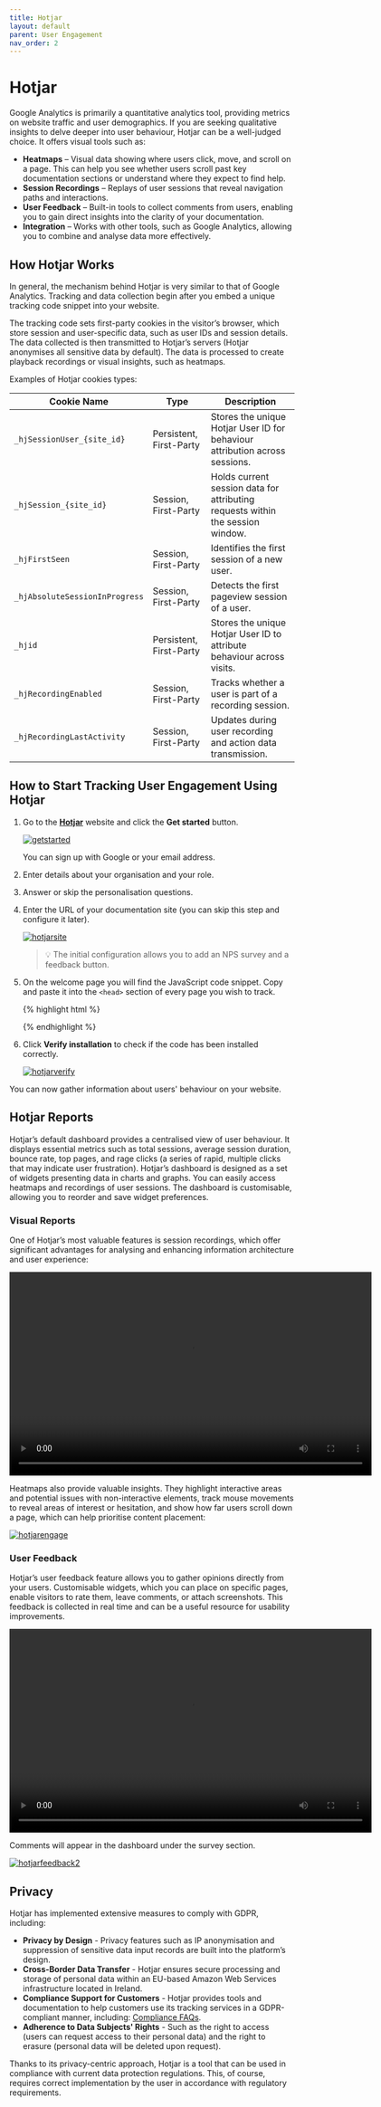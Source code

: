 ```yaml
---
title: Hotjar
layout: default
parent: User Engagement
nav_order: 2
---
```


# Hotjar

Google Analytics is primarily a quantitative analytics tool, providing metrics on website traffic and user demographics. If you are seeking qualitative insights to delve deeper into user behaviour, Hotjar can be a well-judged choice. It offers visual tools such as:

* **Heatmaps** – Visual data showing where users click, move, and scroll on a page. This can help you see whether users scroll past key documentation sections or understand where they expect to find help.
* **Session Recordings** – Replays of user sessions that reveal navigation paths and interactions.
* **User Feedback** – Built-in tools to collect comments from users, enabling you to gain direct insights into the clarity of your documentation.
* **Integration** – Works with other tools, such as Google Analytics, allowing you to combine and analyse data more effectively.

## How Hotjar Works

In general, the mechanism behind Hotjar is very similar to that of Google Analytics. Tracking and data collection begin after you embed a unique tracking code snippet into your website.

The tracking code sets first-party cookies in the visitor’s browser, which store session and user-specific data, such as user IDs and session details. The data collected is then transmitted to Hotjar’s servers (Hotjar anonymises all sensitive data by default). The data is processed to create playback recordings or visual insights, such as heatmaps.

Examples of Hotjar cookies types:

| **Cookie Name** | **Type** | **Description**|                                                              
|--------------|-------------|-------------|
| `_hjSessionUser_{site_id}` | Persistent, First-Party | Stores the unique Hotjar User ID for behaviour attribution across sessions.|
| `_hjSession_{site_id}` | Session, First-Party | Holds current session data for attributing requests within the session window.|
| `_hjFirstSeen` | Session, First-Party | Identifies the first session of a new user.|
| `_hjAbsoluteSessionInProgress` | Session, First-Party |Detects the first pageview session of a user.|
| `_hjid` | Persistent, First-Party | Stores the unique Hotjar User ID to attribute behaviour across visits.|
| `_hjRecordingEnabled` | Session, First-Party | Tracks whether a user is part of a recording session.|
| `_hjRecordingLastActivity`| Session, First-Party | Updates during user recording and action data transmission.|

## How to Start Tracking User Engagement Using Hotjar

1. Go to the [**Hotjar**](https://www.hotjar.com/) website and click the **Get started** button.

    [![getstarted](../images/hotjarstart.png "a button with a text which says get started")](../images/hotjarstart.png)

    You can sign up with Google or your email address.
2. Enter details about your organisation and your role.
3. Answer or skip the personalisation questions.
4. Enter the URL of your documentation site (you can skip this step and configure it later).

      [![hotjarsite](../images/hotjarsite.png "a button")](../images/hotjarsite.png)

    > 💡 The initial configuration allows you to add an NPS survey and a feedback button.

5. On the welcome page you will find the JavaScript code snippet. Copy and paste it into the ```<head>``` section of every page you wish to track.
  
      {% highlight html %}
      <script>
      (function(h,o,t,j,a,r){
      h.hj=h.hj||function(){(h.hj.q=h.hj.q||[]).push(arguments)};
      h._hjSettings={hjid:YOUR_HJID, hjsv:YOUR_HJSV};
      a=o.getElementsByTagName('head')[0];
      r=o.createElement('script');r.async=1;
      r.src=t+h._hjSettings.hjid+j+h._hjSettings.hjsv;
      a.appendChild(r);
      })(window,document,'//static.hotjar.com/c/hotjar-','.js?sv=');
      </script>
      {% endhighlight %}
    
 6. Click **Verify installation** to check if the code has been installed correctly.

      [![hotjarverify](../images/hotjarverify.png "a button")](../images/hotjarverify.png)

You can now gather information about users' behaviour on your website.

## Hotjar Reports

Hotjar’s default dashboard provides a centralised view of user behaviour. It displays essential metrics such as total sessions, average session duration, bounce rate, top pages, and rage clicks (a series of rapid, multiple clicks that may indicate user frustration). Hotjar’s dashboard is designed as a set of widgets presenting data in charts and graphs. You can easily access heatmaps and recordings of user sessions. The dashboard is customisable, allowing you to reorder and save widget preferences.

### Visual Reports

One of Hotjar’s most valuable features is session recordings, which offer significant advantages for analysing and enhancing information architecture and user experience:

<video width="640" height="360" controls>
  <source src="../video/hotjar1.mp4" type="video/mp4">
</video>

Heatmaps also provide valuable insights. They highlight interactive areas and potential issues with non-interactive elements, track mouse movements to reveal areas of interest or hesitation, and show how far users scroll down a page, which can help prioritise content placement:

[![hotjarengage](../images/hotjarengage.png "a screen showing")](../images/hotjarengage.png)

### User Feedback

Hotjar’s user feedback feature allows you to gather opinions directly from your users. Customisable widgets, which you can place on specific pages, enable visitors to rate them, leave comments, or attach screenshots. This feedback is collected in real time and can be a useful resource for usability improvements.

<video width="640" height="360" controls>
  <source src="../video/feedback.mp4" type="video/mp4">
</video>

Comments will appear in the dashboard under the survey section.

[![hotjarfeedback2](../images/hotjarfeedback2.png)](../images/hotjarfeedback2.png)

## Privacy

Hotjar has implemented extensive measures to comply with GDPR, including:

* **Privacy by Design** - Privacy features such as IP anonymisation and suppression of sensitive data input records are built into the platform’s design.
* **Cross-Border Data Transfer** - Hotjar ensures secure processing and storage of personal data within an EU-based Amazon Web Services infrastructure located in Ireland.
* **Compliance Support for Customers** - Hotjar provides tools and documentation to help customers use its tracking services in a GDPR-compliant manner, including: [Compliance FAQs](https://help.hotjar.com/hc/en-us/articles/360046544833-Compliance-FAQs).
* **Adherence to Data Subjects' Rights** - Such as the right to access (users can request access to their personal data) and the right to erasure (personal data will be deleted upon request).

Thanks to its privacy-centric approach, Hotjar is a tool that can be used in compliance with current data protection regulations. This, of course, requires correct implementation by the user in accordance with regulatory requirements.